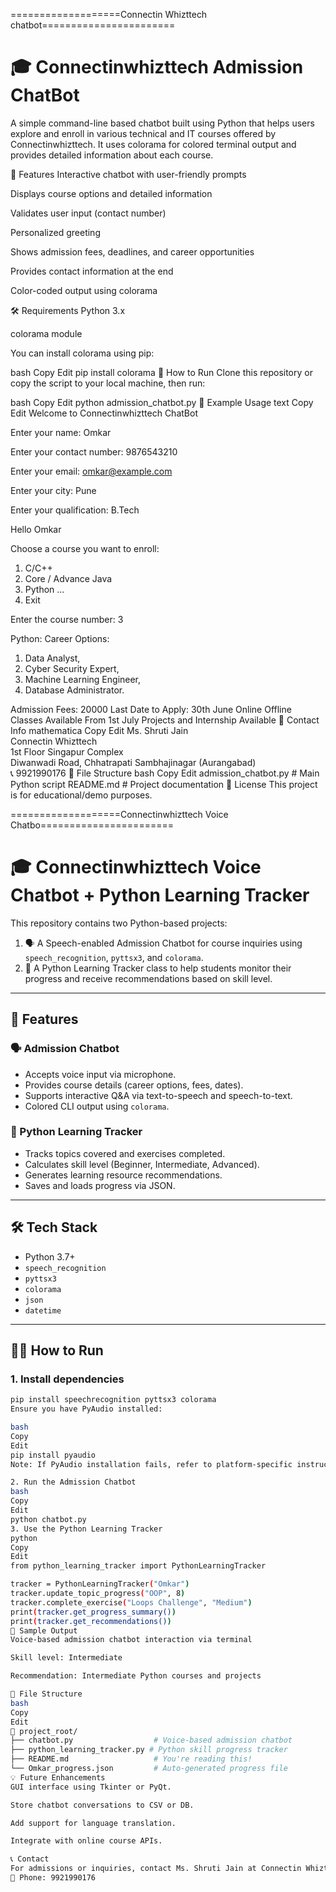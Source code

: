 ===================Connectin Whizttech chatbot=======================


# 🎓 Connectinwhizttech Admission ChatBot


A simple command-line based chatbot built using Python that helps users explore and enroll in various technical and IT courses offered by Connectinwhizttech. It uses colorama for colored terminal output and provides detailed information about each course.

📌 Features
Interactive chatbot with user-friendly prompts

Displays course options and detailed information

Validates user input (contact number)

Personalized greeting

Shows admission fees, deadlines, and career opportunities

Provides contact information at the end

Color-coded output using colorama

🛠️ Requirements
Python 3.x

colorama module

You can install colorama using pip:

bash
Copy
Edit
pip install colorama
🚀 How to Run
Clone this repository or copy the script to your local machine, then run:

bash
Copy
Edit
python admission_chatbot.py
🧾 Example Usage
text
Copy
Edit
Welcome to Connectinwhizttech ChatBot

Enter your name: Omkar

Enter your contact number: 9876543210

Enter your email: omkar@example.com

Enter your city: Pune

Enter your qualification: B.Tech

Hello Omkar

Choose a course you want to enroll:
1. C/C++
2. Core / Advance Java
3. Python
...
12. Exit

Enter the course number: 3

Python:
Career Options:
1. Data Analyst,
2. Cyber Security Expert,
3. Machine Learning Engineer,
4. Database Administrator.

Admission Fees:  20000
Last Date to Apply: 30th June
Online Offline Classes Available From 1st July
Projects and Internship Available
📇 Contact Info
mathematica
Copy
Edit
Ms. Shruti Jain  
Connectin Whizttech  
1st Floor Singapur Complex  
Diwanwadi Road, Chhatrapati Sambhajinagar (Aurangabad)  
📞 9921990176
📁 File Structure
bash
Copy
Edit
admission_chatbot.py     # Main Python script
README.md                # Project documentation
📝 License
This project is for educational/demo purposes.




===================Connectinwhizttech Voice Chatbo=======================


# 🎓 Connectinwhizttech Voice Chatbot + Python Learning Tracker

This repository contains two Python-based projects:

1. 🗣️ A Speech-enabled Admission Chatbot for course inquiries using `speech_recognition`, `pyttsx3`, and `colorama`.
2. 📘 A Python Learning Tracker class to help students monitor their progress and receive recommendations based on skill level.

---

## 📌 Features

### 🗣️ Admission Chatbot

- Accepts voice input via microphone.
- Provides course details (career options, fees, dates).
- Supports interactive Q&A via text-to-speech and speech-to-text.
- Colored CLI output using `colorama`.

### 📘 Python Learning Tracker

- Tracks topics covered and exercises completed.
- Calculates skill level (Beginner, Intermediate, Advanced).
- Generates learning resource recommendations.
- Saves and loads progress via JSON.

---

## 🛠️ Tech Stack

- Python 3.7+
- `speech_recognition`
- `pyttsx3`
- `colorama`
- `json`
- `datetime`

---

## 🧑‍💻 How to Run

### 1. Install dependencies

```bash
pip install speechrecognition pyttsx3 colorama
Ensure you have PyAudio installed:

bash
Copy
Edit
pip install pyaudio
Note: If PyAudio installation fails, refer to platform-specific instructions.

2. Run the Admission Chatbot
bash
Copy
Edit
python chatbot.py
3. Use the Python Learning Tracker
python
Copy
Edit
from python_learning_tracker import PythonLearningTracker

tracker = PythonLearningTracker("Omkar")
tracker.update_topic_progress("OOP", 8)
tracker.complete_exercise("Loops Challenge", "Medium")
print(tracker.get_progress_summary())
print(tracker.get_recommendations())
🧪 Sample Output
Voice-based admission chatbot interaction via terminal

Skill level: Intermediate

Recommendation: Intermediate Python courses and projects

📂 File Structure
bash
Copy
Edit
📁 project_root/
├── chatbot.py                  # Voice-based admission chatbot
├── python_learning_tracker.py # Python skill progress tracker
├── README.md                   # You're reading this!
└── Omkar_progress.json         # Auto-generated progress file
💡 Future Enhancements
GUI interface using Tkinter or PyQt.

Store chatbot conversations to CSV or DB.

Add support for language translation.

Integrate with online course APIs.

📞 Contact
For admissions or inquiries, contact Ms. Shruti Jain at Connectin Whizttech, Chhatrapati Sambhajinagar
📱 Phone: 9921990176


